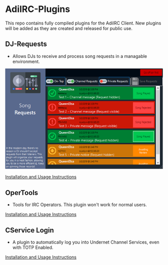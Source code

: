 # AdiIRC-Plugins
This repo contains fully compiled plugins for the AdiIRC Client.
New plugins will be added as they are created and released for public use. 

## DJ-Requests
* Allows DJs to receive and process song requests in a managable environment. 

![Screenshot of DJ-Requests](https://github.com/krystinalynn/AdiIRC-Plugins/blob/master/Screenshot_DJ-Requests.png?raw=true)

[Installation and Usage Instructions](https://github.com/krystinalynn/AdiIRC-Plugins/wiki/AdiIRC-Plugin:-DJ-Requests)

## OperTools
* Tools for IRC Operators. This plugin won't work for normal users. 

[Installation and Usage Instructions](https://github.com/krystinalynn/AdiIRC-Plugins/wiki/AdiIRC-Plugin:-OperTools)

## CService Login
* A plugin to automatically log you into Undernet Channel Services, even with TOTP Enabled.

[Installation and Usage Instructions](https://github.com/krystinalynn/AdiIRC-Plugins/wiki/AdiIRC-Plugin:-CService-Login)
